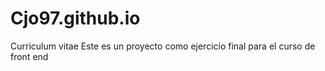 # Cjo97.github.io
Curriculum vitae
Este es un proyecto como ejercicio final para el curso de front end 
